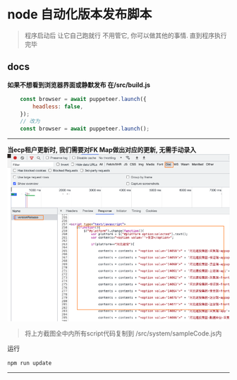 # node 自动化版本发布脚本

> 程序启动后 让它自己跑就行 不用管它, 你可以做其他的事情. 直到程序执行完毕

## docs

**如果不想看到浏览器界面或静默发布 在/src/build.js**

``` js
    const browser = await puppeteer.launch({
        headless: false,
    });
    // 改为
    const browser = await puppeteer.launch();
```
---
**当ecp租户更新时, 我们需要对FK Map做出对应的更新, 无需手动录入**
![截图](./public/imgs/Snipaste.png)
>将上方截图全中内所有script代码复制到 /src/system/sampleCode.js内

运行

`
    npm run update
`

---
